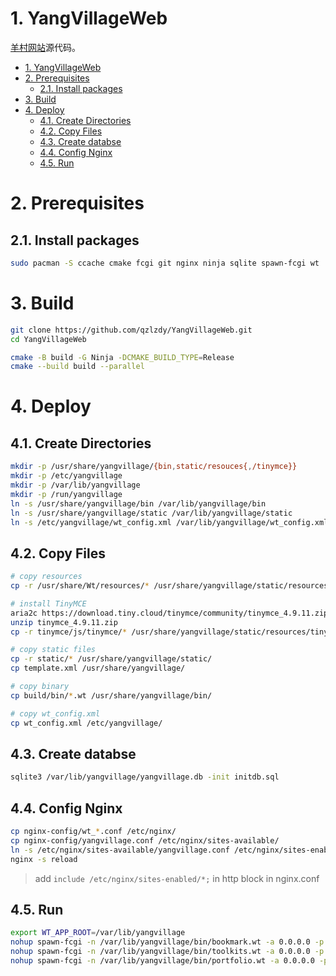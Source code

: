 # 1. YangVillageWeb

[羊村网站](https://yangvillage.top)源代码。

- [1. YangVillageWeb](#1-yangvillageweb)
- [2. Prerequisites](#2-prerequisites)
  - [2.1. Install packages](#21-install-packages)
- [3. Build](#3-build)
- [4. Deploy](#4-deploy)
  - [4.1. Create Directories](#41-create-directories)
  - [4.2. Copy Files](#42-copy-files)
  - [4.3. Create databse](#43-create-databse)
  - [4.4. Config Nginx](#44-config-nginx)
  - [4.5. Run](#45-run)

# 2. Prerequisites

## 2.1. Install packages

```bash
sudo pacman -S ccache cmake fcgi git nginx ninja sqlite spawn-fcgi wt
```

# 3. Build

```bash
git clone https://github.com/qzlzdy/YangVillageWeb.git
cd YangVillageWeb

cmake -B build -G Ninja -DCMAKE_BUILD_TYPE=Release
cmake --build build --parallel
```

# 4. Deploy

## 4.1. Create Directories

```bash
mkdir -p /usr/share/yangvillage/{bin,static/resouces{,/tinymce}}
mkdir -p /etc/yangvillage
mkdir -p /var/lib/yangvillage
mkdir -p /run/yangvillage
ln -s /usr/share/yangvillage/bin /var/lib/yangvillage/bin
ln -s /usr/share/yangvillage/static /var/lib/yangvillage/static
ln -s /etc/yangvillage/wt_config.xml /var/lib/yangvillage/wt_config.xml
```

## 4.2. Copy Files

```bash
# copy resources
cp -r /usr/share/Wt/resources/* /usr/share/yangvillage/static/resources/

# install TinyMCE
aria2c https://download.tiny.cloud/tinymce/community/tinymce_4.9.11.zip
unzip tinymce_4.9.11.zip
cp -r tinymce/js/tinymce/* /usr/share/yangvillage/static/resources/tinymce/

# copy static files
cp -r static/* /usr/share/yangvillage/static/
cp template.xml /usr/share/yangvillage/

# copy binary
cp build/bin/*.wt /usr/share/yangvillage/bin/

# copy wt_config.xml
cp wt_config.xml /etc/yangvillage/
```

## 4.3. Create databse

```bash
sqlite3 /var/lib/yangvillage/yangvillage.db -init initdb.sql
```

## 4.4. Config Nginx

```bash
cp nginx-config/wt_*.conf /etc/nginx/
cp nginx-config/yangvillage.conf /etc/nginx/sites-available/
ln -s /etc/nginx/sites-available/yangvillage.conf /etc/nginx/sites-enabled/yangvillage.conf
nginx -s reload
```

> add `include /etc/nginx/sites-enabled/*;` in http block in nginx.conf

## 4.5. Run

```bash
export WT_APP_ROOT=/var/lib/yangvillage
nohup spawn-fcgi -n /var/lib/yangvillage/bin/bookmark.wt -a 0.0.0.0 -p 9002 >/dev/null &
nohup spawn-fcgi -n /var/lib/yangvillage/bin/toolkits.wt -a 0.0.0.0 -p 9003 >/dev/null &
nohup spawn-fcgi -n /var/lib/yangvillage/bin/portfolio.wt -a 0.0.0.0 -p 9004 >/dev/null &
```
